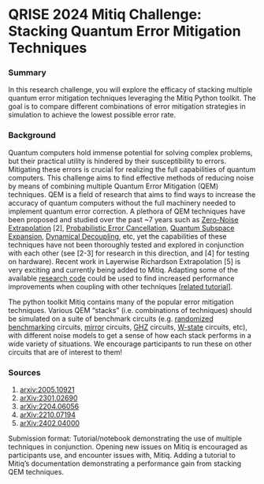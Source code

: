 # QRISE 2024 Mitiq Challenge: Stacking Quantum Error Mitigation Techniques

### Summary

In this research challenge, you will explore the efficacy of stacking multiple quantum error mitigation techniques leveraging the Mitiq Python toolkit. The goal is to compare different combinations of error mitigation strategies in simulation to achieve the lowest possible error rate.

### Background

Quantum computers hold immense potential for solving complex problems, but their practical utility is hindered by their susceptibility to errors. Mitigating these errors is crucial for realizing the full capabilities of quantum computers. This challenge aims to find effective methods of reducing noise by means of combining multiple Quantum Error Mitigation (QEM) techniques. QEM is a field of research that aims to find ways to increase the accuracy of quantum computers without the full machinery needed to implement quantum error correction. A plethora of QEM techniques have been proposed and studied over the past ~7 years such as [Zero-Noise Extrapolation](https://mitiq.readthedocs.io/en/stable/guide/zne.html) [2], [Probabilistic Error Cancellation](https://mitiq.readthedocs.io/en/stable/guide/pec.html), [Quantum Subspace Expansion](https://mitiq.readthedocs.io/en/stable/guide/qse.html), [Dynamical Decoupling](https://mitiq.readthedocs.io/en/stable/guide/ddd.html), etc, yet the capabilities of these techniques have not been thoroughly tested and explored in conjunction with each other (see [2-3] for research in this direction, and [4] for testing on hardware). Recent work in Layerwise Richardson Extrapolation [5] is very exciting and currently being added to Mitiq. Adapting some of the available [research code](https://github.com/unitaryfund/research/tree/main/lre) could be used to find increased performance improvements when coupling with other techniques [[related tutorial](https://mitiq.readthedocs.io/en/stable/examples/layerwise-folding.html)].

The python toolkit Mitiq contains many of the popular error mitigation techniques. Various QEM “stacks” (i.e. combinations of techniques) should be simulated on a suite of benchmark circuits (e.g. [randomized benchmarking](https://mitiq.readthedocs.io/en/stable/apidoc.html#mitiq.benchmarks.randomized_benchmarking.generate_rb_circuits) circuits, [mirror](https://mitiq.readthedocs.io/en/stable/apidoc.html#mitiq.benchmarks.mirror_circuits.generate_mirror_circuit) circuits, [GHZ](https://mitiq.readthedocs.io/en/stable/apidoc.html#mitiq.benchmarks.ghz_circuits.generate_ghz_circuit) circuits, [W-state](https://mitiq.readthedocs.io/en/stable/apidoc.html#mitiq.benchmarks.ghz_circuits.generate_ghz_circuit) circuits, etc), with different noise models to get a sense of how each stack performs in a wide variety of situations. We encourage participants to run these on other circuits that are of interest to them!

### Sources

1. [arxiv:2005.10921](https://arxiv.org/abs/2005.10921)
2. [arXiv:2301.02690](https://arxiv.org/abs/2301.02690)
3. [arXiv:2204.06056](https://arxiv.org/abs/2204.06056)
4. [arXiv:2210.07194](https://arxiv.org/abs/2210.07194)
5. [arXiv:2402.04000](https://arxiv.org/abs/2402.04000)

Submission format: Tutorial/notebook demonstrating the use of multiple techniques in conjunction. Opening new issues on Mitiq is encouraged as participants use, and encounter issues with, Mitiq. Adding a tutorial to Mitiq’s documentation demonstrating a performance gain from stacking QEM techniques.
